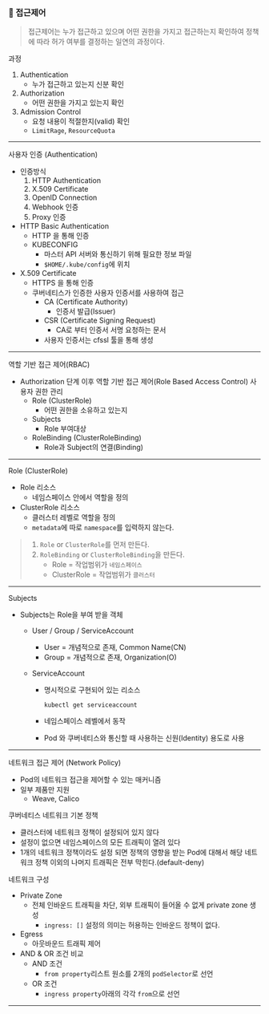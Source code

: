 ### :ship: 접근제어

> 접근제어는 누가 접근하고 있으며 어떤 권한을 가지고 접근하는지 확인하여 정책에 따라 허가 여부를 결정하는 일연의 과정이다.

과정

1. Authentication
   - 누가 접근하고 있는지 신분 확인
2. Authorization
   - 어떤 권한을 가지고 있는지 확인
3. Admission Control
   - 요청 내용이 적절한지(valid) 확인
   - `LimitRage`, `ResourceQuota`

---

사용자 인증 (Authentication)

- 인증방식
  1. HTTP Authentication
  2. X.509 Certificate
  3. OpenID Connection
  4. Webhook 인증
  5. Proxy 인증
- HTTP Basic Authentication
  - HTTP 을 통해 인증
  - KUBECONFIG
    - 마스터 API 서버와 통신하기 위해 필요한 정보 파일
    - `$HOME/.kube/config`에 위치
- X.509 Certificate
  - HTTPS 을 통해 인증
  - 쿠버네티스가 인증한 사용자 인증서를 사용하여 접근
    - CA (Certificate Authority)
      - 인증서 발급(Issuer)
    - CSR (Certificate Signing Request)
      - CA로 부터 인증서 서명 요청하는 문서
    - 사용자 인증서는 cfssl 툴을 통해 생성

---

역할 기반 접근 제어(RBAC)

- Authorization 단계 이후 역할 기반 접근 제어(Role Based Access Control) 사용자 권한 관리
  - Role (ClusterRole)
    - 어떤 권한을 소유하고 있는지
  - Subjects
    - Role 부여대상
  - RoleBinding (ClusterRoleBinding)
    - Role과 Subject의 연결(Binding)

---

Role (ClusterRole)

- Role 리소스
  - 네임스페이스 안에서 역할을 정의
- ClusterRole 리소스
  - 클러스터 레벨로 역할을 정의
  - `metadata`에 따로 `namespace`를 입력하지 않는다.

> 1. `Role` or `ClusterRole`를 먼저 만든다.
> 2. `RoleBinding` or `ClusterRoleBinding`을 만든다.
>    - Role = 작업범위가 `네임스페이스`
>    - ClusterRole = 작업범위가 `클러스터`

---

Subjects

- Subjects는 Role을 부여 받을 객체

  - User / Group / ServiceAccount

    - User = 개념적으로 존재, Common Name(CN)
    - Group = 개념적으로 존재, Organization(O)

  - ServiceAccount

    - 명시적으로 구현되어 있는 리소스

      ```shell
      kubectl get serviceaccount
      ```

    - 네임스페이스 레벨에서 동작

    - Pod 와 쿠버네티스와 통신할 때 사용하는 신원(Identity) 용도로 사용

---

네트워크 접근 제어 (Network Policy)

- Pod의 네트워크 접근을 제어할 수 있는 매커니즘
- 일부 제품만 지원
  - Weave, Calico

쿠버네티스 네트워크 기본 정책

- 클러스터에 네트워크 정책이 설정되어 있지 않다
- 설정이 없으면 네임스페이스의 모든 트래픽이 열려 있다
- 1개의 네트워크 정책이라도 설정 되면 정책의 영향을 받는 Pod에 대해서 해당 네트워크 정책 이외의 나머지 트래픽은 전부 막힌다.(default-deny)

네트워크 구성

- Private Zone
  - 전체 인바운드 트래픽을 차단, 외부 트래픽이 들어올 수 없게 private zone 생성
    - `ingress: []` 설정의 의미는 허용하는 인바운드 정책이 없다.
- Egress
  - 아웃바운드 트래픽 제어
- AND & OR 조건 비교
  - AND 조건
    - `from property`리스트 원소를 2개의 `podSelector`로 선언
  - OR 조건
    - `ingress property`아래의 각각 `from`으로 선언

---



